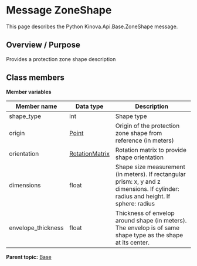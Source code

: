 # Message ZoneShape

This page describes the Python Kinova.Api.Base.ZoneShape message.

## Overview / Purpose

Provides a protection zone shape description

## Class members

 **Member variables** 

|Member name|Data type|Description|
|-----------|---------|-----------|
|shape\_type|int|Shape type|
|origin| [Point](msg_Base_Point.md#)|Origin of the protection zone shape from reference \(in meters\)|
|orientation| [RotationMatrix](msg_Base_RotationMatrix.md#)|Rotation matrix to provide shape orientation|
|dimensions|float|Shape size measurement \(in meters\). If rectangular prism: x, y and z dimensions. If cylinder: radius and height. If sphere: radius|
|envelope\_thickness|float|Thickness of envelop around shape \(in meters\). The envelop is of same shape type as the shape at its center.|

**Parent topic:** [Base](../references/summary_Base.md)

